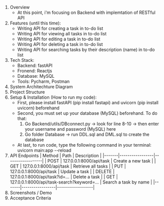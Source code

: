 1. Overview
   - At this point, i'm focusing on Backend with implemtation of RESTful API
2. Features (until this time):
   - Writing API for creating a task in to-do list
   - Writing API for viewing all tasks in to-do list
   - Writing API for editing a task in to-do list
   - Writing API for deleting a task in to-do list
   - Writing API for searching tasks by their description (name) in to-do list
3. Tech Stack:
   - Backend: fastAPI
   - Fronend: Reactjs
   - Database: MySQL
   - Tools: Pycharm, Postman
4. System Architechture Diagram
5. Project Structure
6. Setup & Installation (How to run my code):
   - First, please install fastAPI (pip install fastapi) and uvicorn (pip install uvicorn) beforehand
   - Second, you must set up your database (MySQL) beforehand. To do that:
     1. Go Backend/utils/DBconnect.py -> look for line 8-10 -> then enter your username and password (MySQL) here
     2. Go folder Database -> run DDL.sql and DML.sql to create the database
   - At last, to run code, type the following command in your terminal: uvicorn main:app --reload
7. API Endpoints
| Method | Path            | Description      |
|-------|-----------------|------------------|
| POST    | 127.0.0.1:8000/api/task    | Create a new task   | 
| GET   | 127.0.0.1:8000/api/task    | Retrieve all tasks         | 
| PUT    | 127.0.0.1:8000/api/task  | Update a task    | 
| DELETE    | 127.0.0.1:8000/api/task?id=...  | Delete a task    | 
| GET    | 127.0.0.1:8000/api/task-search?keyword=...  | Search a task by name    |
|-------|-----------------|------------------|
9. Screenshots / Demo
10. Acceptance Criteria

